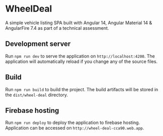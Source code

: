 # WheelDeal
A simple vehicle listing SPA built with Angular 14, Angular Material 14 & AngularFire 7.4 as part of a technical assessment.

## Development server
Run `npm run dev` to serve the application on `http://localhost:4200`. The application will automatically reload if you change any of the source files.

## Build
Run `npm run build` to build the project. The build artifacts will be stored in the `dist/wheel-deal` directory.

## Firebase hosting
Run `npm run deploy` to deploy the application to firebase hosting. Application can be accessed on `http://wheel-deal-cca90.web.app`.
